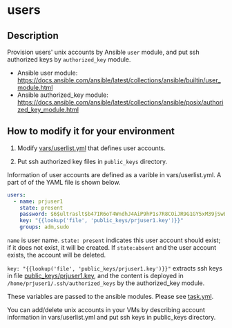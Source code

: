 
# users

## Description

Provision users' unix accounts by Ansible `user` module, and put ssh
authorized keys by `authorized_key` module.

- Ansible user module: https://docs.ansible.com/ansible/latest/collections/ansible/builtin/user_module.html
- Ansible authorized_key module: https://docs.ansible.com/ansible/latest/collections/ansible/posix/authorized_key_module.html


## How to modify it for your environment


1. Modify [vars/userlist.yml](vars/userlist.yml) that defines user
   accounts.

2. Put ssh authorized key files in `public_keys` directory.


Information of user accounts are defined as a varible in
vars/userlist.yml. A part of of the YAML file is shown below.

```yml
users:
  - name: prjuser1
    state: present
    password: $6$ultraslt$b47IR6oT4WndhJ4AiP9hP1s7R8COiJR9G1GY5xM39jSwB4FGiYNSv6Cfb364ECeAhqUiDQLConHh.f1ocFVfZ1
    key: "{{lookup('file', 'public_keys/prjuser1.key')}}"
    groups: adm,sudo
```

`name` is user name. `state: present` indicates this user account
should exist; if it does not exist, it will be created. If
`state:absent` and the user account exists, the account will be
deleted.


`key: "{{lookup('file', 'public_keys/prjuser1.key')}}"` extracts ssh
keys in file [public_keys/prjuser1.key](public_keys/prjuser1.key), and
the content is deployed in `/home/prjuser1/.ssh/authorized_keys` by
the authorized_key module.

These variables are passed to the ansible modules.  Please see
[task.yml](task.yml).

You can add/delete unix accounts in your VMs by describing account
information in vars/userlist.yml and put ssh keys in public_keys
directory.